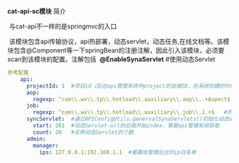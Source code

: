 **cat-api-sc模块**
    简介

​        与cat-api不一样的是springmvc的入口

​		该模块包含api传输协议，api热部署，动态servlet，动态任务,在线文档等。
​        该模块包含@Component等一下springBean的注册注解，因此引入该模块，必须要scan到该模块的配置。
​        注解包括
​        **@EnableSynaServlet**  #使用动态Servlet

```yml
参考配置
    api:
      projectId: 1  #项目id（后台api管理系统中project的自增ID，在系统创建的时候会分配）
      aop:
        regexp: ^com\\.wx\\.tp\\.hotload\\.auxiliary\\.aop\\..+Aspect$  #热部署的aop切面链正则（暂时只支持一个，可以用来处理权限，记录日志等操作）
      job:
        regexp: ^com\\.wx\\.tp\\.hotload\\.auxiliary\\.job\\.J.+$   #热部署动态job处理类正则
      syncServlet:  #通过APIConfigUtils.genervalSynaServlets()初始化动态servlet,只运行一次
        start: 261  #动态Servlet-url的后缀开始index，需要api管理系统获取
        count: 20   #实例动态Servlet的个数
      admin:
        manager:
          ips: 127.0.0.1;192.168.1.1  #暴露给管理后台的ip白名单
```
